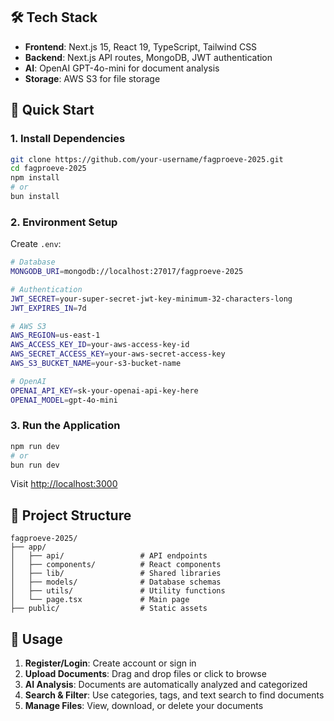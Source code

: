 ## 🛠 Tech Stack

- **Frontend**: Next.js 15, React 19, TypeScript, Tailwind CSS
- **Backend**: Next.js API routes, MongoDB, JWT authentication
- **AI**: OpenAI GPT-4o-mini for document analysis
- **Storage**: AWS S3 for file storage

## 🚀 Quick Start

### 1. Install Dependencies

```bash
git clone https://github.com/your-username/fagproeve-2025.git
cd fagproeve-2025
npm install
# or
bun install
```

### 2. Environment Setup

Create `.env`:

```bash
# Database
MONGODB_URI=mongodb://localhost:27017/fagproeve-2025

# Authentication
JWT_SECRET=your-super-secret-jwt-key-minimum-32-characters-long
JWT_EXPIRES_IN=7d

# AWS S3
AWS_REGION=us-east-1
AWS_ACCESS_KEY_ID=your-aws-access-key-id
AWS_SECRET_ACCESS_KEY=your-aws-secret-access-key
AWS_S3_BUCKET_NAME=your-s3-bucket-name

# OpenAI
OPENAI_API_KEY=sk-your-openai-api-key-here
OPENAI_MODEL=gpt-4o-mini
```

### 3. Run the Application

```bash
npm run dev
# or
bun run dev
```

Visit [http://localhost:3000](http://localhost:3000)

## 📁 Project Structure

```
fagproeve-2025/
├── app/
│   ├── api/                 # API endpoints
│   ├── components/          # React components
│   ├── lib/                 # Shared libraries
│   ├── models/              # Database schemas
│   ├── utils/               # Utility functions
│   └── page.tsx             # Main page
├── public/                  # Static assets
```

## 📱 Usage

1. **Register/Login**: Create account or sign in
2. **Upload Documents**: Drag and drop files or click to browse
3. **AI Analysis**: Documents are automatically analyzed and categorized
4. **Search & Filter**: Use categories, tags, and text search to find documents
5. **Manage Files**: View, download, or delete your documents
